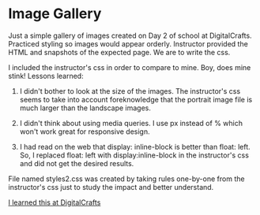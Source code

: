 # Image Gallery 

Just a simple gallery of images created on Day 2 of school at DigitalCrafts. Practiced styling so images would appear orderly.  Instructor provided the HTML and snapshots of the expected page. We are to write the css.

I included the instructor's css in order to compare to mine.  Boy, does mine stink!  Lessons learned: 

1.  I didn't bother to look at the size of the images.  The instructor's css seems to take into account foreknowledge that the portrait image file is much larger than the landscape images.

2.  I didn't think about using media queries.  I use px instead of % which won't work great for responsive design.

3.  I had read on the web that display: inline-block is better than float: left.  So, I replaced float: left with display:inline-block in the instructor's css and did not get the desired results.

File named styles2.css was created by taking rules one-by-one from the instructor's css just to study the impact and better understand.


[I learned this at DigitalCrafts](https://www.digitalcrafts.com)